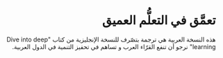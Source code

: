 # <div dir="rtl"> تعمَّق في التعلُّم العميق </div>

<div dir="rtl">
هذه النسخة العربية هي ترجمة بتصّرف للنسخة الإنجليزية من كتاب "Dive into deep learning" نرجو أن تنفع القرّاء العرب و تساهم في تحفيز التنمية في الدول العربية.
</div>
